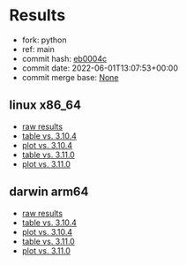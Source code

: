 # Results

- fork: python
- ref: main
- commit hash: [eb0004c](https://github.com/python/cpython/commit/eb0004c)
- commit date: 2022-06-01T13:07:53+00:00
- commit merge base: [None](https://github.com/python/cpython/commit/None)

## linux x86_64

- [raw results](bm-20220601-linux-x86_64-python-main-3.11.0b3-eb0004c.json)
- [table vs. 3.10.4](bm-20220601-linux-x86_64-python-main-3.11.0b3-eb0004c-vs-3.10.4.md)
- [plot vs. 3.10.4](bm-20220601-linux-x86_64-python-main-3.11.0b3-eb0004c-vs-3.10.4.png)
- [table vs. 3.11.0](bm-20220601-linux-x86_64-python-main-3.11.0b3-eb0004c-vs-3.11.0.md)
- [plot vs. 3.11.0](bm-20220601-linux-x86_64-python-main-3.11.0b3-eb0004c-vs-3.11.0.png)

## darwin arm64

- [raw results](bm-20220601-darwin-arm64-python-eb0004c27163ec089201-3.11.0b3-eb0004c.json)
- [table vs. 3.10.4](bm-20220601-darwin-arm64-python-eb0004c27163ec089201-3.11.0b3-eb0004c-vs-3.10.4.md)
- [plot vs. 3.10.4](bm-20220601-darwin-arm64-python-eb0004c27163ec089201-3.11.0b3-eb0004c-vs-3.10.4.png)
- [table vs. 3.11.0](bm-20220601-darwin-arm64-python-eb0004c27163ec089201-3.11.0b3-eb0004c-vs-3.11.0.md)
- [plot vs. 3.11.0](bm-20220601-darwin-arm64-python-eb0004c27163ec089201-3.11.0b3-eb0004c-vs-3.11.0.png)

